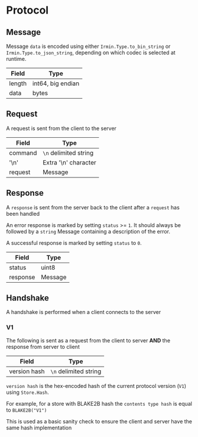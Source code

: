 # Protocol

## Message

Message `data` is encoded using either `Irmin.Type.to_bin_string` or `Irmin.Type.to_json_string`,
depending on which codec is selected at runtime.

| Field  | Type                 |
| ------ | -------------------- |
| length | int64, big endian    |
| data   | bytes                |


## Request

A request is sent from the client to the server

| Field               | Type                        |
| ------------------- | --------------------------- |
| command             | `\n` delimited string       |
| '\n'                | Extra '\n' character        |
| request             | Message                     |

## Response

A `response` is sent from the server back to the client after a `request` has been handled


An error response is marked by setting `status` >= `1`. It should always be followed
by a `string` Message containing a description of the error.

A successful response is marked by setting `status` to `0`.

| Field           | Type                   |
| --------------- | ---------------------- |
| status          | uint8                  |
| response        | Message                |

## Handshake

A handshake is performed when a client connects to the server

### V1

The following is sent as a request from the client to server **AND** the response from server to client

| Field        | Type                      |
| -------      | ------------------------- |
| version hash | `\n` delimited string     |

`version hash` is the hex-encoded hash of the current protocol version (`V1`) using `Store.Hash`.

For example, for a store with BLAKE2B hash the `contents type hash` is equal to `BLAKE2B("V1")`

This is used as a basic sanity check to ensure the client and server have the same hash implementation
